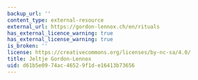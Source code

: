 ```yaml
---
backup_url: ''
content_type: external-resource
external_url: https://gordon-lennox.ch/en/rituals
has_external_licence_warning: true
has_external_license_warning: true
is_broken: ''
license: https://creativecommons.org/licenses/by-nc-sa/4.0/
title: Jeltje Gordon-Lennox
uid: d61b5e09-74ac-4652-9f1d-e16413b73656
---
```

